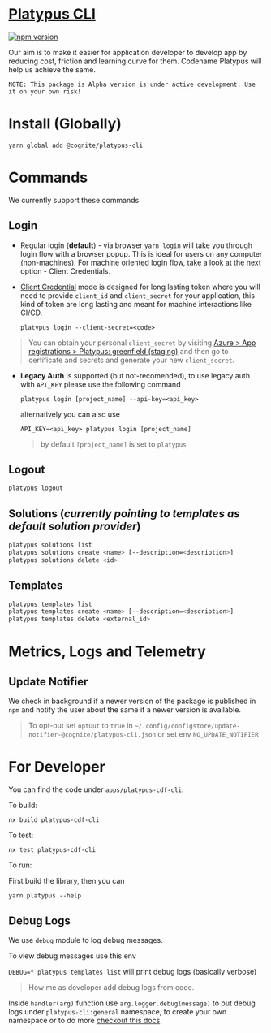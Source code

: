 # [Platypus CLI](https://www.npmjs.com/package/@cognite/platypus-cli)

[![npm version](https://badgen.net/npm/v/@cognite/platypus-cli)](https://www.npmjs.com/package/@cognite/platypus-cli)

Our aim is to make it easier for application developer to develop app by reducing cost, friction and learning curve for them. Codename Platypus will help us achieve the same.

`NOTE: This package is Alpha version is under active development. Use it on your own risk!`

# Install (Globally)

```
yarn global add @cognite/platypus-cli
```

# Commands

We currently support these commands

## Login

- Regular login (**default**) - via browser
  `yarn login` will take you through login flow with a browser popup. This is ideal for users on any computer (non-machines). For machine oriented login flow, take a look at the next option - Client Credentials.

- [Client Credential](https://docs.microsoft.com/en-us/azure/active-directory/develop/v2-oauth2-client-creds-grant-flow) mode is designed for long lasting token where you will need to provide `client_id` and `client_secret` for your application, this kind of token are long lasting and meant for machine interactions like CI/CD.

  `platypus login --client-secret=<code>`

> You can obtain your personal `client_secret` by visiting [Azure > App registrations > Platypus: greenfield (staging)](https://portal.azure.com/#blade/Microsoft_AAD_RegisteredApps/ApplicationMenuBlade/Credentials/appId/4770c0f1-7bb6-43b5-8c37-94f2a9306757/isMSAApp/) and then go to certificate and secrets and generate your new `client_secret`.

- **Legacy Auth** is supported (but not-recomended), to use legacy auth with `API_KEY` please use the following command

  `platypus login [project_name] --api-key=<api_key>`

  alternatively you can also use

  `API_KEY=<api_key> platypus login [project_name]`

  > by default `[project_name]` is set to `platypus`

## Logout

```bash
platypus logout
```

## Solutions (_currently pointing to templates as default solution provider_)

```bash
platypus solutions list
platypus solutions create <name> [--description=<description>]
platypus solutions delete <id>
```

## Templates

```bash
platypus templates list
platypus templates create <name> [--description=<description>]
platypus templates delete <external_id>
```

# Metrics, Logs and Telemetry

## Update Notifier

We check in background if a newer version of the package is published in `npm` and notify the user about the same if a newer version is available.

> To opt-out set `optOut` to `true` in `~/.config/configstore/update-notifier-@cognite/platypus-cli.json` or set env `NO_UPDATE_NOTIFIER`

# For Developer

You can find the code under `apps/platypus-cdf-cli`.

To build:

`nx build platypus-cdf-cli`

To test:

`nx test platypus-cdf-cli`

To run:

First build the library, then you can

`yarn platypus --help`

## Debug Logs

We use `debug` module to log debug messages.

To view debug messages use this env

`DEBUG=* platypus templates list` will print debug logs (basically verbose)

> How me as developer add debug logs from code.

Inside `handler(arg)` function use `arg.logger.debug(message)` to put debug logs under `platypus-cli:general` namespace, to create your own namespace or to do more [checkout this docs](https://www.npmjs.com/package/debug)
